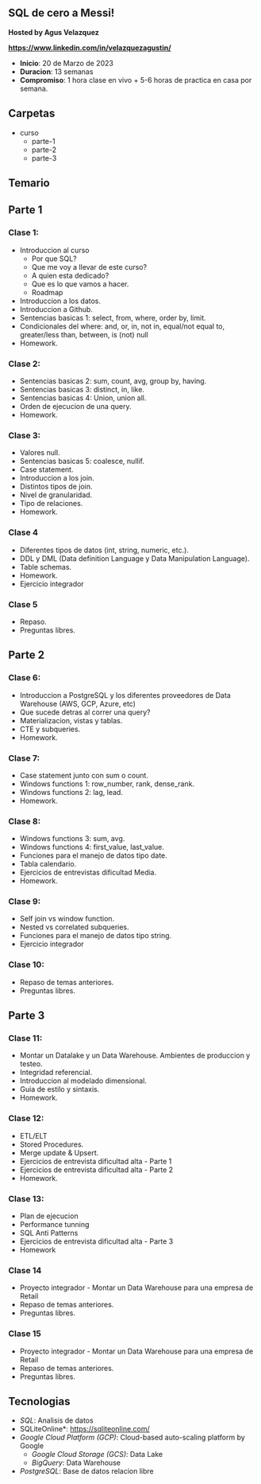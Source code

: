 ## SQL de cero a Messi!

**Hosted by  Agus Velazquez** 

**https://www.linkedin.com/in/velazquezagustin/**

- **Inicio**: 20 de Marzo de 2023
- **Duracion**: 13 semanas
- **Compromiso**: 1 hora clase en vivo + 5-6 horas de practica en casa por semana.

## Carpetas
* curso
  * parte-1
  * parte-2
  * parte-3

## Temario

## Parte 1 

### Clase 1: 

* Introduccion al curso
  * Por que SQL? 
  * Que me voy a llevar de este curso?
  * A quien esta dedicado? 
  * Que es lo que vamos a hacer.
  * Roadmap
* Introduccion a los datos.
* Introduccion a Github.
* Sentencias basicas 1: select, from, where, order by, limit.
* Condicionales del where: and, or, in, not in, equal/not equal to, greater/less than, between, is (not) null
* Homework.


### Clase 2:

* Sentencias basicas 2: sum, count, avg, group by, having.
* Sentencias basicas 3: distinct, in, like.
* Sentencias basicas 4: Union, union all.
* Orden de ejecucion de una query.
* Homework.


### Clase 3:

* Valores null.
* Sentencias basicas 5: coalesce, nullif.
* Case statement.
* Introduccion a los join.
* Distintos tipos de join.
* Nivel de granularidad.
* Tipo de relaciones.
* Homework.


### Clase 4 

* Diferentes tipos de datos (int, string, numeric, etc.).
* DDL y DML (Data definition Language y Data Manipulation Language).
* Table schemas.
* Homework.
* Ejercicio integrador 


### Clase 5 

* Repaso.
* Preguntas libres.



## Parte 2 


### Clase 6: 

* Introduccion a PostgreSQL y los diferentes proveedores de Data Warehouse (AWS, GCP, Azure, etc)
* Que sucede detras al correr una query?
* Materializacion, vistas y tablas.
* CTE y subqueries.
* Homework.


### Clase 7:

* Case statement junto con sum o count.
* Windows functions 1: row_number, rank, dense_rank.
* Windows functions 2: lag, lead.
* Homework.


### Clase 8:

* Windows functions 3: sum, avg.
* Windows functions 4: first_value, last_value.
* Funciones para el manejo de datos tipo date.
* Tabla calendario.
* Ejercicios de entrevistas dificultad Media.
* Homework.


### Clase 9:

* Self join vs window function.
* Nested vs correlated subqueries.
* Funciones para el manejo de datos tipo string.
* Ejercicio integrador


### Clase 10:

* Repaso de temas anteriores. 
* Preguntas libres.
   
   
## Parte 3 

### Clase 11: 

* Montar un Datalake y un Data Warehouse. Ambientes de produccion y testeo.
* Integridad referencial.
* Introduccion al modelado dimensional.
* Guia de estilo y sintaxis.
* Homework.


### Clase 12:

* ETL/ELT
* Stored Procedures.
* Merge update & Upsert.
* Ejercicios de entrevista dificultad alta - Parte 1
* Ejercicios de entrevista dificultad alta - Parte 2
* Homework.


### Clase 13:

* Plan de ejecucion
* Performance tunning
* SQL Anti Patterns
* Ejercicios de entrevista dificultad alta - Parte 3
* Homework


### Clase 14 

* Proyecto integrador - Montar un Data Warehouse para una empresa de Retail
* Repaso de temas anteriores. 
* Preguntas libres.
   

### Clase 15

* Proyecto integrador - Montar un Data Warehouse para una empresa de Retail 
* Repaso de temas anteriores. 
* Preguntas libres.




## Tecnologias
* *SQL*: Analisis de datos
* SQLiteOnline*: https://sqliteonline.com/
* *Google Cloud Platform (GCP)*: Cloud-based auto-scaling platform by Google
  * *Google Cloud Storage (GCS)*: Data Lake
  * *BigQuery*: Data Warehouse
* *PostgreSQL*: Base de datos relacion libre

